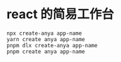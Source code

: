 # react 的简易工作台

```
npx create-anya app-name
yarn create anya app-name
pnpm dlx create-anya app-name
pnpm create anya app-name
```
